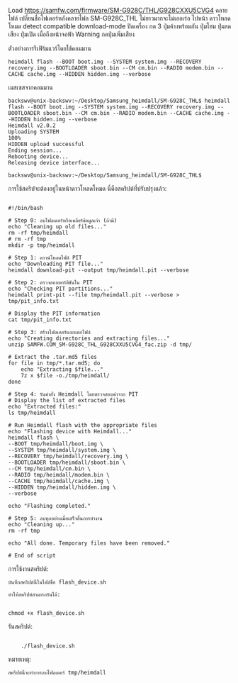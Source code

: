 Load https://samfw.com/firmware/SM-G928C/THL/G928CXXU5CVG4
คลายไฟล์ เปลี่ยนชื่อโฟเดอร์หลังคลายไฟล SM-G928C_THL ไม่ยาวมากจะไม่เออเร่อ
ไปหน้า ดาวโหลดโหมด detect compatible download-mode
ปิดเครื่อง กด 3 ปุ่มค้างพร้อมกัน ปุ่มโฮม ปุ่มลดเสียง ปุ่มเปิด 
เมื่อถึงหน้าจอฟ้า Warning กดปุ่มเพิ่มเสียง

ตัวอย่างการรีเฟิร์มแวร์โดยใช้คอมมาน
```
heimdall flash --BOOT boot.img --SYSTEM system.img --RECOVERY recovery.img --BOOTLOADER sboot.bin --CM cm.bin --RADIO modem.bin --CACHE cache.img --HIDDEN hidden.img --verbose
```
เมสเซสจากคอมมาน
```
backswv@unix-backswv:~/Desktop/Samsung_heimdall/SM-G928C_THL$ heimdall flash --BOOT boot.img --SYSTEM system.img --RECOVERY recovery.img --BOOTLOADER sboot.bin --CM cm.bin --RADIO modem.bin --CACHE cache.img --HIDDEN hidden.img --verbose
Heimdall v2.0.2
Uploading SYSTEM
100%
HIDDEN upload successful
Ending session...
Rebooting device...
Releasing device interface...

backswv@unix-backswv:~/Desktop/Samsung_heimdall/SM-G928C_THL$ 
```
การใช้สคริปจะต้องอยู่ในหน้าดาวโหลดโหมด
นี่คือสคริปต์ที่ปรับปรุงแล้ว:

```

#!/bin/bash

# Step 0: ลบโฟลเดอร์หรือเคลียร์ข้อมูลเก่า (ถ้ามี)
echo "Cleaning up old files..."
rm -rf tmp/heimdall
# rm -rf tmp
mkdir -p tmp/heimdall

# Step 1: ดาวน์โหลดไฟล์ PIT
echo "Downloading PIT file..."
heimdall download-pit --output tmp/heimdall.pit --verbose

# Step 2: ตรวจสอบพาร์ติชันใน PIT
echo "Checking PIT partitions..."
heimdall print-pit --file tmp/heimdall.pit --verbose > tmp/pit_info.txt

# Display the PIT information
cat tmp/pit_info.txt

# Step 3: สร้างโฟลเดอร์และแตกไฟล์
echo "Creating directories and extracting files..."
unzip SAMFW.COM_SM-G928C_THL_G928CXXU5CVG4_fac.zip -d tmp/

# Extract the .tar.md5 files
for file in tmp/*.tar.md5; do
    echo "Extracting $file..."
    7z x $file -o./tmp/heimdall/
done

# Step 4: รันคำสั่ง Heimdall โดยตรวจสอบค่าจาก PIT
# Display the list of extracted files
echo "Extracted files:"
ls tmp/heimdall

# Run Heimdall flash with the appropriate files
echo "Flashing device with Heimdall..."
heimdall flash \
--BOOT tmp/heimdall/boot.img \
--SYSTEM tmp/heimdall/system.img \
--RECOVERY tmp/heimdall/recovery.img \
--BOOTLOADER tmp/heimdall/sboot.bin \
--CM tmp/heimdall/cm.bin \
--RADIO tmp/heimdall/modem.bin \
--CACHE tmp/heimdall/cache.img \
--HIDDEN tmp/heimdall/hidden.img \
--verbose

echo "Flashing completed."

# Step 5: ลบทุกอย่างเมื่อเสร็จสิ้นการทำงาน
echo "Cleaning up..."
rm -rf tmp

echo "All done. Temporary files have been removed."

# End of script
```
การใช้งานสคริปต์:

    บันทึกสคริปต์นี้ในไฟล์ชื่อ flash_device.sh

    ทำให้สคริปต์สามารถรันได้:

```

chmod +x flash_device.sh
```
รันสคริปต์:

```

    ./flash_device.sh
```
หมายเหตุ:

    สคริปต์นี้จะทำการลบโฟลเดอร์ tmp/heimdall 
